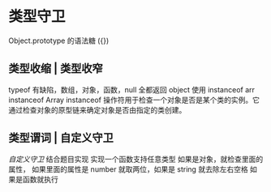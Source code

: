 # 类型守卫

Object.prototype 的语法糖 ({})

## 类型收缩 | 类型收窄

typeof 有缺陷，数组，对象，函数，null 全都返回 object
使用 instanceof
arr instanceof Array
instanceof 操作符用于检查一个对象是否是某个类的实例。它通过检查对象的原型链来确定对象是否由指定的类创建。

## 类型谓词 | 自定义守卫

_自定义守卫_
结合题目实现
实现一个函数支持任意类型
如果是对象，就检查里面的属性，
如果里面的属性是 number 就取两位，如果是 string 就去除左右空格
如果是函数就执行
